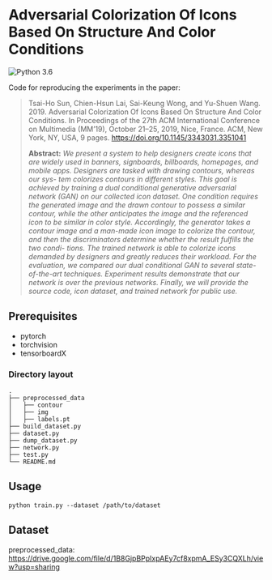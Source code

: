 # Adversarial Colorization Of Icons Based On Structure And Color Conditions
![Python 3.6](https://img.shields.io/badge/python-3.6-green.svg?style=plastic)

Code for reproducing the experiments in the paper:
> Tsai-Ho Sun, Chien-Hsun Lai, Sai-Keung Wong, and Yu-Shuen Wang. 2019. Adversarial Colorization Of Icons Based On Structure And Color Conditions.
> In Proceedings of the 27th ACM International Conference on Multimedia (MM’19), October 21–25, 2019, Nice, France.
> ACM, New York, NY, USA, 9 pages. https://doi.org/10.1145/3343031.3351041
> 
> **Abstract:** *We present a system to help designers create icons that are widely
used in banners, signboards, billboards, homepages, and mobile
apps. Designers are tasked with drawing contours, whereas our sys-
tem colorizes contours in different styles. This goal is achieved by
training a dual conditional generative adversarial network (GAN)
on our collected icon dataset. One condition requires the generated
image and the drawn contour to possess a similar contour, while
the other anticipates the image and the referenced icon to be similar
in color style. Accordingly, the generator takes a contour image
and a man-made icon image to colorize the contour, and then the
discriminators determine whether the result fulfills the two condi-
tions. The trained network is able to colorize icons demanded by
designers and greatly reduces their workload. For the evaluation,
we compared our dual conditional GAN to several state-of-the-art
techniques. Experiment results demonstrate that our network is
over the previous networks. Finally, we will provide the source
code, icon dataset, and trained network for public use.*

## Prerequisites
* pytorch
* torchvision
* tensorboardX

### Directory layout

    .
    ├── preprocessed_data
    │   ├── contour
    │   ├── img
    │   ├── labels.pt
    ├── build_dataset.py
    ├── dataset.py
    ├── dump_dataset.py
    ├── network.py
    ├── test.py
    └── README.md

## Usage
```
python train.py --dataset /path/to/dataset
```

## Dataset

preprocessed_data:
https://drive.google.com/file/d/1B8GjpBPpIxpAEy7cf8xpmA_ESy3CQXLh/view?usp=sharing

